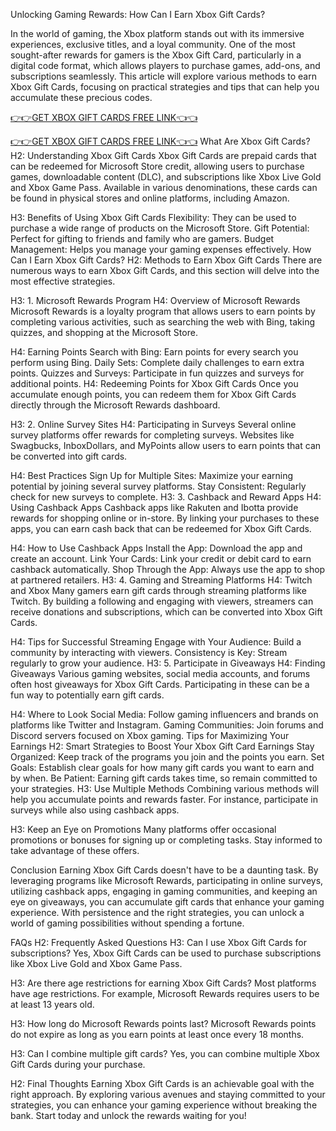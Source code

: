 Unlocking Gaming Rewards: How Can I Earn Xbox Gift Cards?

In the world of gaming, the Xbox platform stands out with its immersive experiences, exclusive titles, and a loyal community. One of the most sought-after rewards for gamers is the Xbox Gift Card, particularly in a digital code format, which allows players to purchase games, add-ons, and subscriptions seamlessly. This article will explore various methods to earn Xbox Gift Cards, focusing on practical strategies and tips that can help you accumulate these precious codes.


[👉👉GET XBOX GIFT CARDS FREE LINK👈👈](http://todaylink.site/freegiftcard/)



[👉👉GET XBOX GIFT CARDS FREE LINK👈👈](http://todaylink.site/freegiftcard/)
What Are Xbox Gift Cards?
H2: Understanding Xbox Gift Cards
Xbox Gift Cards are prepaid cards that can be redeemed for Microsoft Store credit, allowing users to purchase games, downloadable content (DLC), and subscriptions like Xbox Live Gold and Xbox Game Pass. Available in various denominations, these cards can be found in physical stores and online platforms, including Amazon.

H3: Benefits of Using Xbox Gift Cards
Flexibility: They can be used to purchase a wide range of products on the Microsoft Store.
Gift Potential: Perfect for gifting to friends and family who are gamers.
Budget Management: Helps you manage your gaming expenses effectively.
How Can I Earn Xbox Gift Cards?
H2: Methods to Earn Xbox Gift Cards
There are numerous ways to earn Xbox Gift Cards, and this section will delve into the most effective strategies.

H3: 1. Microsoft Rewards Program
H4: Overview of Microsoft Rewards
Microsoft Rewards is a loyalty program that allows users to earn points by completing various activities, such as searching the web with Bing, taking quizzes, and shopping at the Microsoft Store.

H4: Earning Points
Search with Bing: Earn points for every search you perform using Bing.
Daily Sets: Complete daily challenges to earn extra points.
Quizzes and Surveys: Participate in fun quizzes and surveys for additional points.
H4: Redeeming Points for Xbox Gift Cards
Once you accumulate enough points, you can redeem them for Xbox Gift Cards directly through the Microsoft Rewards dashboard.

H3: 2. Online Survey Sites
H4: Participating in Surveys
Several online survey platforms offer rewards for completing surveys. Websites like Swagbucks, InboxDollars, and MyPoints allow users to earn points that can be converted into gift cards.

H4: Best Practices
Sign Up for Multiple Sites: Maximize your earning potential by joining several survey platforms.
Stay Consistent: Regularly check for new surveys to complete.
H3: 3. Cashback and Reward Apps
H4: Using Cashback Apps
Cashback apps like Rakuten and Ibotta provide rewards for shopping online or in-store. By linking your purchases to these apps, you can earn cash back that can be redeemed for Xbox Gift Cards.

H4: How to Use Cashback Apps
Install the App: Download the app and create an account.
Link Your Cards: Link your credit or debit card to earn cashback automatically.
Shop Through the App: Always use the app to shop at partnered retailers.
H3: 4. Gaming and Streaming Platforms
H4: Twitch and Xbox
Many gamers earn gift cards through streaming platforms like Twitch. By building a following and engaging with viewers, streamers can receive donations and subscriptions, which can be converted into Xbox Gift Cards.

H4: Tips for Successful Streaming
Engage with Your Audience: Build a community by interacting with viewers.
Consistency is Key: Stream regularly to grow your audience.
H3: 5. Participate in Giveaways
H4: Finding Giveaways
Various gaming websites, social media accounts, and forums often host giveaways for Xbox Gift Cards. Participating in these can be a fun way to potentially earn gift cards.

H4: Where to Look
Social Media: Follow gaming influencers and brands on platforms like Twitter and Instagram.
Gaming Communities: Join forums and Discord servers focused on Xbox gaming.
Tips for Maximizing Your Earnings
H2: Smart Strategies to Boost Your Xbox Gift Card Earnings
Stay Organized: Keep track of the programs you join and the points you earn.
Set Goals: Establish clear goals for how many gift cards you want to earn and by when.
Be Patient: Earning gift cards takes time, so remain committed to your strategies.
H3: Use Multiple Methods
Combining various methods will help you accumulate points and rewards faster. For instance, participate in surveys while also using cashback apps.

H3: Keep an Eye on Promotions
Many platforms offer occasional promotions or bonuses for signing up or completing tasks. Stay informed to take advantage of these offers.

Conclusion
Earning Xbox Gift Cards doesn't have to be a daunting task. By leveraging programs like Microsoft Rewards, participating in online surveys, utilizing cashback apps, engaging in gaming communities, and keeping an eye on giveaways, you can accumulate gift cards that enhance your gaming experience. With persistence and the right strategies, you can unlock a world of gaming possibilities without spending a fortune.

FAQs
H2: Frequently Asked Questions
H3: Can I use Xbox Gift Cards for subscriptions?
Yes, Xbox Gift Cards can be used to purchase subscriptions like Xbox Live Gold and Xbox Game Pass.

H3: Are there age restrictions for earning Xbox Gift Cards?
Most platforms have age restrictions. For example, Microsoft Rewards requires users to be at least 13 years old.

H3: How long do Microsoft Rewards points last?
Microsoft Rewards points do not expire as long as you earn points at least once every 18 months.

H3: Can I combine multiple gift cards?
Yes, you can combine multiple Xbox Gift Cards during your purchase.

H2: Final Thoughts
Earning Xbox Gift Cards is an achievable goal with the right approach. By exploring various avenues and staying committed to your strategies, you can enhance your gaming experience without breaking the bank. Start today and unlock the rewards waiting for you!
